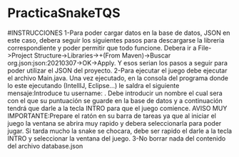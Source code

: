 # PracticaSnakeTQS
#INSTRUCCIONES
1-Para poder cargar datos en la base de datos, JSON en este caso, debera seguir los siguientes pasos para descargarse la libreria correspondiente y poder permitir que todo funcione. Debera ir a File->Project Structure->Libraries->+(From Maven)->Buscar org.json:json:20210307->OK->Apply. Y esos serian los pasos a seguir para poder utilizar el JSON del proyecto.
2-Para ejecutar el juego debe ejecutar el archivo Main.java. Una vez ejecutado, en la consola del programa donde lo este ejecutando (IntellIJ, Eclipse...) le saldra el siguiente mensaje:Introduce tu username: . Debe introducir un nombre el cual sera con el que su puntuación se guarde en la base de datos y a continuación tendrá que darle a la tecla INTRO para que el juego comience. AVISO MUY IMPORTANTE:Prepare el ratón en su barra de tareas ya que al iniciar el juego la ventana se abrira muy rapido y debera seleccionarla para poder jugar. Si tarda mucho la snake se chocara, debe ser rapido el darle a la tecla INTRO y seleccionar la ventana del juego.
3-No borrar nada del contenido del archivo database.json
